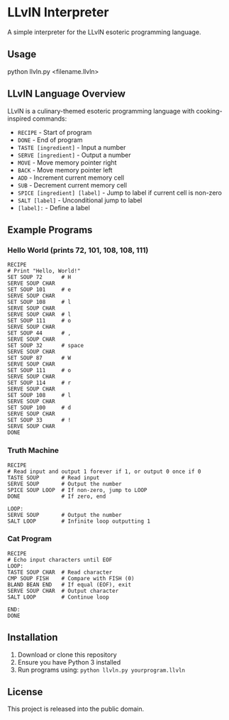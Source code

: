 # LLvlN Interpreter

A simple interpreter for the LLvlN esoteric programming language.

## Usage

python llvln.py <filename.llvln>

## LLvlN Language Overview

LLvlN is a culinary-themed esoteric programming language with cooking-inspired commands:

- `RECIPE` - Start of program
- `DONE` - End of program
- `TASTE [ingredient]` - Input a number
- `SERVE [ingredient]` - Output a number
- `MOVE` - Move memory pointer right
- `BACK` - Move memory pointer left
- `ADD` - Increment current memory cell
- `SUB` - Decrement current memory cell
- `SPICE [ingredient] [label]` - Jump to label if current cell is non-zero
- `SALT [label]` - Unconditional jump to label
- `[label]:` - Define a label

## Example Programs

### Hello World (prints 72, 101, 108, 108, 111)
```
RECIPE
# Print "Hello, World!"
SET SOUP 72      # H
SERVE SOUP CHAR
SET SOUP 101     # e
SERVE SOUP CHAR
SET SOUP 108     # l
SERVE SOUP CHAR
SERVE SOUP CHAR  # l
SET SOUP 111     # o
SERVE SOUP CHAR
SET SOUP 44      # ,
SERVE SOUP CHAR
SET SOUP 32      # space
SERVE SOUP CHAR
SET SOUP 87      # W
SERVE SOUP CHAR
SET SOUP 111     # o
SERVE SOUP CHAR
SET SOUP 114     # r
SERVE SOUP CHAR
SET SOUP 108     # l
SERVE SOUP CHAR
SET SOUP 100     # d
SERVE SOUP CHAR
SET SOUP 33      # !
SERVE SOUP CHAR
DONE
```

### Truth Machine
```
RECIPE
# Read input and output 1 forever if 1, or output 0 once if 0
TASTE SOUP       # Read input
SERVE SOUP       # Output the number
SPICE SOUP LOOP  # If non-zero, jump to LOOP
DONE             # If zero, end

LOOP:
SERVE SOUP       # Output the number
SALT LOOP        # Infinite loop outputting 1
```

### Cat Program
```
RECIPE
# Echo input characters until EOF
LOOP:
TASTE SOUP CHAR  # Read character
CMP SOUP FISH    # Compare with FISH (0)
BLAND BEAN END   # If equal (EOF), exit
SERVE SOUP CHAR  # Output character
SALT LOOP        # Continue loop

END:
DONE
```

## Installation

1. Download or clone this repository
2. Ensure you have Python 3 installed
3. Run programs using: `python llvln.py yourprogram.llvln`

## License

This project is released into the public domain.